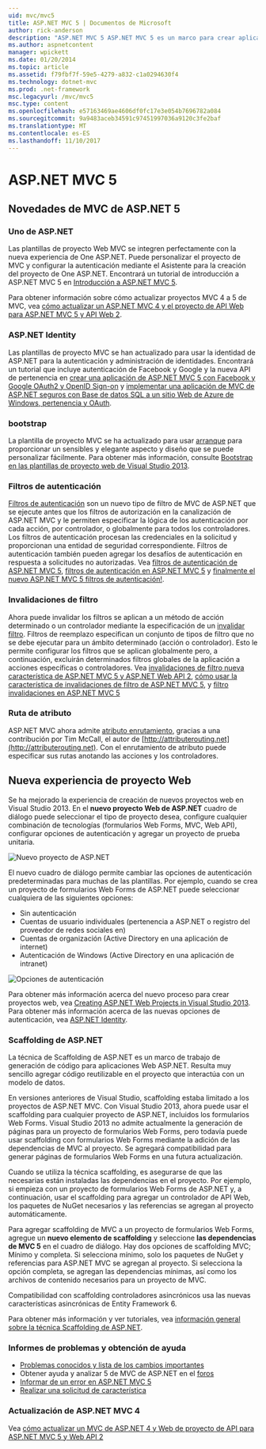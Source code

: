 ```yaml
---
uid: mvc/mvc5
title: ASP.NET MVC 5 | Documentos de Microsoft
author: rick-anderson
description: "ASP.NET MVC 5 ASP.NET MVC 5 es un marco para crear aplicaciones web escalable, basada en estándares con hacia patrones de diseño y la eficacia de AS...."
ms.author: aspnetcontent
manager: wpickett
ms.date: 01/20/2014
ms.topic: article
ms.assetid: f79fbf7f-59e5-4279-a832-c1a0294630f4
ms.technology: dotnet-mvc
ms.prod: .net-framework
msc.legacyurl: /mvc/mvc5
msc.type: content
ms.openlocfilehash: e57163469ae4606df0fc17e3e054b7696782a084
ms.sourcegitcommit: 9a9483aceb34591c97451997036a9120c3fe2baf
ms.translationtype: MT
ms.contentlocale: es-ES
ms.lasthandoff: 11/10/2017
---
```

<a name="aspnet-mvc-5"></a>ASP.NET MVC 5
====================
## <a name="whats-new-in-aspnet-mvc-5"></a>Novedades de MVC de ASP.NET 5

### <a name="one-aspnet"></a>Uno de ASP.NET

Las plantillas de proyecto Web MVC se integren perfectamente con la nueva experiencia de One ASP.NET. Puede personalizar el proyecto de MVC y configurar la autenticación mediante el Asistente para la creación del proyecto de One ASP.NET. Encontrará un tutorial de introducción a ASP.NET MVC 5 en [Introducción a ASP.NET MVC 5](overview/getting-started/introduction/getting-started.md).

Para obtener información sobre cómo actualizar proyectos MVC 4 a 5 de MVC, vea [cómo actualizar un ASP.NET MVC 4 y el proyecto de API Web para ASP.NET MVC 5 y API Web 2](overview/releases/how-to-upgrade-an-aspnet-mvc-4-and-web-api-project-to-aspnet-mvc-5-and-web-api-2.md).

### <a name="aspnet-identity"></a>ASP.NET Identity

Las plantillas de proyecto MVC se han actualizado para usar la identidad de ASP.NET para la autenticación y administración de identidades. Encontrará un tutorial que incluye autenticación de Facebook y Google y la nueva API de pertenencia en [crear una aplicación de ASP.NET MVC 5 con Facebook y Google OAuth2 y OpenID Sign-on](overview/security/create-an-aspnet-mvc-5-app-with-facebook-and-google-oauth2-and-openid-sign-on.md) y [implementar una aplicación de MVC de ASP.NET seguros con Base de datos SQL a un sitio Web de Azure de Windows, pertenencia y OAuth](https://docs.microsoft.com/aspnet/core/security/authorization/secure-data).

### <a name="bootstrap"></a>bootstrap

La plantilla de proyecto MVC se ha actualizado para usar [arranque](http://getbootstrap.com/) para proporcionar un sensibles y elegante aspecto y diseño que se puede personalizar fácilmente. Para obtener más información, consulte [Bootstrap en las plantillas de proyecto web de Visual Studio 2013](../visual-studio/overview/2013/creating-web-projects-in-visual-studio.md#bootstrap).

### <a name="authentication-filters"></a>Filtros de autenticación

[Filtros de autenticación](http://www.dotnetcurry.com/showarticle.aspx?ID=957) son un nuevo tipo de filtro de MVC de ASP.NET que se ejecute antes que los filtros de autorización en la canalización de ASP.NET MVC y le permiten especificar la lógica de los autenticación por cada acción, por controlador, o globalmente para todos los controladores. Los filtros de autenticación procesan las credenciales en la solicitud y proporcionan una entidad de seguridad correspondiente. Filtros de autenticación también pueden agregar los desafíos de autenticación en respuesta a solicitudes no autorizadas. Vea [filtros de autenticación de ASP.NET MVC 5](http://www.dotnetcurry.com/showarticle.aspx?ID=957), [filtros de autenticación en ASP.NET MVC 5](http://theshravan.net/blog/authentication-filters-in-asp-net-mvc-5/) y [finalmente el nuevo ASP.NET MVC 5 filtros de autenticación!](http://hackwebwith.net/finally-the-new-asp-net-mvc-5-authentication-filters/).

### <a name="filter-overrides"></a>Invalidaciones de filtro

Ahora puede invalidar los filtros se aplican a un método de acción determinado o un controlador mediante la especificación de un [invalidar filtro](http://www.davidhayden.me/blog/filter-overrides-in-asp-net-mvc-5). Filtros de reemplazo especifican un conjunto de tipos de filtro que no se debe ejecutar para un ámbito determinado (acción o controlador). Esto le permite configurar los filtros que se aplican globalmente pero, a continuación, excluirán determinados filtros globales de la aplicación a acciones específicas o controladores. Vea [invalidaciones de filtro nueva característica de ASP.NET MVC 5 y ASP.NET Web API 2](https://weblogs.asp.net/imranbaloch/archive/2013/09/25/new-filter-overrides-in-asp-net-mvc-5-and-asp-net-web-api-2.aspx), [cómo usar la característica de invalidaciones de filtro de ASP.NET MVC 5](http://hackwebwith.net/how-to-use-the-asp-net-mvc-5-filter-overrides-feature/), y [filtro invalidaciones en ASP.NET MVC 5](http://www.davidhayden.me/blog/filter-overrides-in-asp-net-mvc-5)

### <a name="attribute-routing"></a>Ruta de atributo

ASP.NET MVC ahora admite [atributo enrutamiento](https://blogs.msdn.com/b/webdev/archive/2013/10/17/attribute-routing-in-asp-net-mvc-5.aspx), gracias a una contribución por Tim McCall, el autor de [http://attributerouting.net](http://attributerouting.net). Con el enrutamiento de atributo puede especificar sus rutas anotando las acciones y los controladores.

## <a name="new-web-project-experience"></a>Nueva experiencia de proyecto Web

Se ha mejorado la experiencia de creación de nuevos proyectos web en Visual Studio 2013. En el **nuevo proyecto Web de ASP.NET** cuadro de diálogo puede seleccionar el tipo de proyecto desea, configure cualquier combinación de tecnologías (formularios Web Forms, MVC, Web API), configurar opciones de autenticación y agregar un proyecto de prueba unitaria.

![Nuevo proyecto de ASP.NET](mvc5/_static/image1.png)

El nuevo cuadro de diálogo permite cambiar las opciones de autenticación predeterminadas para muchas de las plantillas. Por ejemplo, cuando se crea un proyecto de formularios Web Forms de ASP.NET puede seleccionar cualquiera de las siguientes opciones:

- Sin autenticación
- Cuentas de usuario individuales (pertenencia a ASP.NET o registro del proveedor de redes sociales en)
- Cuentas de organización (Active Directory en una aplicación de internet)
- Autenticación de Windows (Active Directory en una aplicación de intranet)

![Opciones de autenticación](mvc5/_static/image2.png)

Para obtener más información acerca del nuevo proceso para crear proyectos web, vea [Creating ASP.NET Web Projects in Visual Studio 2013](../visual-studio/overview/2013/creating-web-projects-in-visual-studio.md). Para obtener más información acerca de las nuevas opciones de autenticación, vea [ASP.NET Identity](../identity/overview/index.md).

<a id="scaffold"></a>
### <a name="aspnet-scaffolding"></a>Scaffolding de ASP.NET

La técnica de Scaffolding de ASP.NET es un marco de trabajo de generación de código para aplicaciones Web ASP.NET. Resulta muy sencillo agregar código reutilizable en el proyecto que interactúa con un modelo de datos.

En versiones anteriores de Visual Studio, scaffolding estaba limitado a los proyectos de ASP.NET MVC. Con Visual Studio 2013, ahora puede usar el scaffolding para cualquier proyecto de ASP.NET, incluidos los formularios Web Forms. Visual Studio 2013 no admite actualmente la generación de páginas para un proyecto de formularios Web Forms, pero todavía puede usar scaffolding con formularios Web Forms mediante la adición de las dependencias de MVC al proyecto. Se agregará compatibilidad para generar páginas de formularios Web Forms en una futura actualización.

Cuando se utiliza la técnica scaffolding, es asegurarse de que las necesarias están instaladas las dependencias en el proyecto. Por ejemplo, si empieza con un proyecto de formularios Web Forms de ASP.NET y, a continuación, usar el scaffolding para agregar un controlador de API Web, los paquetes de NuGet necesarios y las referencias se agregan al proyecto automáticamente.

Para agregar scaffolding de MVC a un proyecto de formularios Web Forms, agregue un **nuevo elemento de scaffolding** y seleccione **las dependencias de MVC 5** en el cuadro de diálogo. Hay dos opciones de scaffolding MVC; Mínimo y completa. Si selecciona mínimo, solo los paquetes de NuGet y referencias para ASP.NET MVC se agregan al proyecto. Si selecciona la opción completa, se agregan las dependencias mínimas, así como los archivos de contenido necesarios para un proyecto de MVC.

Compatibilidad con scaffolding controladores asincrónicos usa las nuevas características asincrónicas de Entity Framework 6.

Para obtener más información y ver tutoriales, vea [información general sobre la técnica Scaffolding de ASP.NET](../visual-studio/overview/2013/aspnet-scaffolding-overview.md).

### <a name="getting-help-and-reporting-issues"></a>Informes de problemas y obtención de ayuda

- [Problemas conocidos y lista de los cambios importantes](../visual-studio/overview/2013/release-notes.md#knownissues)
- Obtener ayuda y analizar 5 de MVC de ASP.NET en el [foros](https://forums.asp.net/1146.aspx)
- [Informar de un error en ASP.NET MVC 5](https://github.com/aspnet/AspNetWebStack/issues)
- [Realizar una solicitud de característica](http://aspnet.uservoice.com/forums/41201-asp-net-mvc)

### <a name="upgrading-from-aspnet-mvc-4"></a>Actualización de ASP.NET MVC 4

Vea [cómo actualizar un MVC de ASP.NET 4 y Web de proyecto de API para ASP.NET MVC 5 y Web API 2](overview/releases/how-to-upgrade-an-aspnet-mvc-4-and-web-api-project-to-aspnet-mvc-5-and-web-api-2.md)
